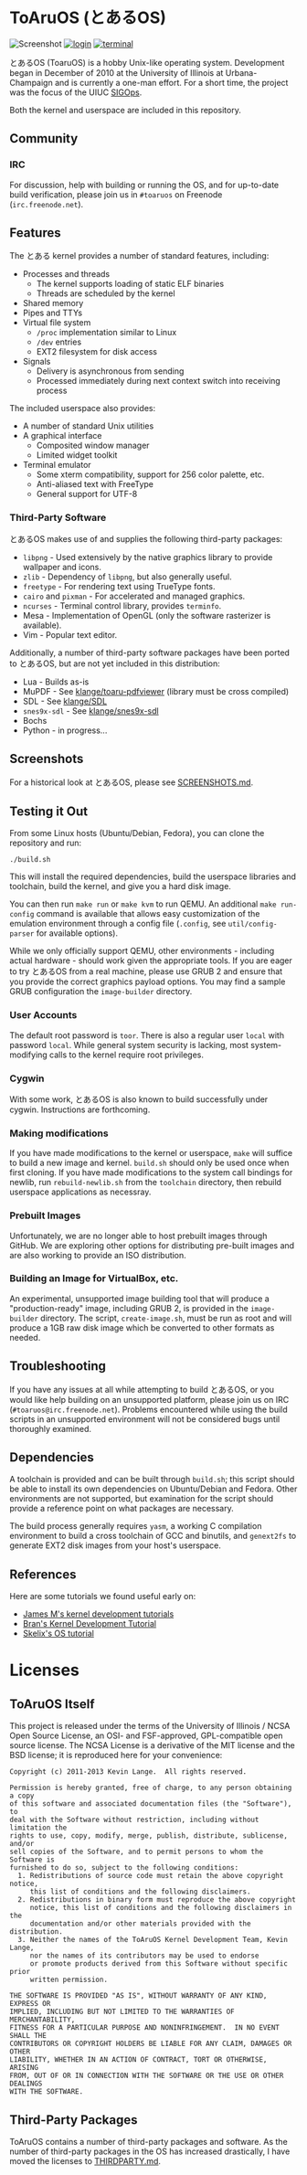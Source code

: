 # ToAruOS (とあるOS) #

![Screenshot](http://i.imgur.com/76EmahO.png)
[![login](http://i.imgur.com/GzbYtzGm.png)](http://i.imgur.com/GzbYtzG.png) [![terminal](http://i.imgur.com/XsxqLkwm.png)](http://i.imgur.com/XsxqLkw.png)

とあるOS (ToaruOS) is a hobby Unix-like operating system. Development began in December of 2010 at the University of Illinois at Urbana-Champaign and is currently a one-man effort. For a short time, the project was the focus of the UIUC [SIGOps](http://www.acm.uiuc.edu/sigops/).

Both the kernel and userspace are included in this repository.

## Community

### IRC ###

For discussion, help with building or running the OS, and for up-to-date build verification, please join us in `#toaruos` on Freenode (`irc.freenode.net`).

## Features ##

The とある kernel provides a number of standard features, including:

* Processes and threads
  * The kernel supports loading of static ELF binaries
  * Threads are scheduled by the kernel
* Shared memory
* Pipes and TTYs
* Virtual file system
  * `/proc` implementation similar to Linux
  * `/dev` entries
  * EXT2 filesystem for disk access
* Signals
  * Delivery is asynchronous from sending
  * Processed immediately during next context switch into receiving process

The included userspace also provides:

* A number of standard Unix utilities
* A graphical interface
  * Composited window manager
  * Limited widget toolkit
* Terminal emulator
  * Some xterm compatibility, support for 256 color palette, etc.
  * Anti-aliased text with FreeType
  * General support for UTF-8

### Third-Party Software ###

とあるOS makes use of and supplies the following third-party packages:

* `libpng` - Used extensively by the native graphics library to provide wallpaper and icons.
* `zlib` - Dependency of `libpng`, but also generally useful.
* `freetype` - For rendering text using TrueType fonts.
* `cairo` and `pixman` - For accelerated and managed graphics.
* `ncurses` - Terminal control library, provides `terminfo`.
* Mesa - Implementation of OpenGL (only the software rasterizer is available).
* Vim - Popular text editor.

Additionally, a number of third-party software packages have been ported to とあるOS, but are not yet included in this distribution:

* Lua - Builds as-is
* MuPDF - See [klange/toaru-pdfviewer](https://github.com/klange/toaru-pdfviewer) (library must be cross compiled)
* SDL - See [klange/SDL](https://github.com/klange/SDL)
* `snes9x-sdl` - See [klange/snes9x-sdl](https://github.com/klange/snes9x-sdl)
* Bochs
* Python - in progress...

## Screenshots ##

For a historical look at とあるOS, please see [SCREENSHOTS.md](SCREENSHOTS.md).

## Testing it Out ##
From some Linux hosts (Ubuntu/Debian, Fedora), you can clone the repository and run:

    ./build.sh

This will install the required dependencies, build the userspace libraries and toolchain, build the kernel, and give you a hard disk image.

You can then run `make run` or `make kvm` to run QEMU. An additional `make run-config` command is available that allows easy customization of the emulation environment through a config file (`.config`, see `util/config-parser` for available options).

While we only officially support QEMU, other environments - including actual hardware - should work given the appropriate tools. If you are eager to try とあるOS from a real machine, please use GRUB 2 and ensure that you provide the correct graphics payload options. You may find a sample GRUB configuration the `image-builder` directory.

### User Accounts ###
The default root password is `toor`. There is also a regular user `local` with password `local`. While general system security is lacking, most system-modifying calls to the kernel require root privileges.

### Cygwin ###
With some work, とあるOS is also known to build successfully under cygwin. Instructions are forthcoming.

### Making modifications
If you have made modifications to the kernel or userspace, `make` will suffice to build a new image and kernel. `build.sh` should only be used once when first cloning. If you have made modifications to the system call bindings for newlib, run `rebuild-newlib.sh` from the `toolchain` directory, then rebuild userspace applications as necessray.

### Prebuilt Images ###
Unfortunately, we are no longer able to host prebuilt images through GitHub. We are exploring other options for distributing pre-built images and are also working to provide an ISO distribution.

### Building an Image for VirtualBox, etc. ###
An experimental, unsupported image building tool that will produce a "production-ready" image, including GRUB 2, is provided in the `image-builder` directory. The script, `create-image.sh`, must be run as root and will produce a 1GB raw disk image which be converted to other formats as needed.

## Troubleshooting
If you have any issues at all while attempting to build とあるOS, or you would like help building on an unsupported platform, please join us on IRC (`#toaruos@irc.freenode.net`). Problems encountered while using the build scripts in an unsupported environment will not be considered bugs until thoroughly examined.

## Dependencies ##

A toolchain is provided and can be built through `build.sh`; this script should be able to install its own dependencies on Ubuntu/Debian and Fedora. Other environments are not supported, but examination for the script should provide a reference point on what packages are necessary.

The build process generally requires `yasm`, a working C compilation environment to build a cross toolchain of GCC and binutils, and `genext2fs` to generate EXT2 disk images from your host's userspace.

## References ##
Here are some tutorials we found useful early on:

* [James M's kernel development tutorials](http://www.jamesmolloy.co.uk/tutorial_html/index.html)
* [Bran's Kernel Development Tutorial](http://www.osdever.net/bkerndev/Docs/basickernel.htm)
* [Skelix's OS tutorial](http://skelix.net/skelixos/index_en.html)

# Licenses #

## ToAruOS Itself ##

This project is released under the terms of the University of Illinois / NCSA Open Source License, an OSI- and FSF-approved, GPL-compatible open source license. The NCSA License is a derivative of the MIT license and the BSD license; it is reproduced here for your convenience:

    Copyright (c) 2011-2013 Kevin Lange.  All rights reserved.

    Permission is hereby granted, free of charge, to any person obtaining a copy
    of this software and associated documentation files (the "Software"), to
    deal with the Software without restriction, including without limitation the
    rights to use, copy, modify, merge, publish, distribute, sublicense, and/or
    sell copies of the Software, and to permit persons to whom the Software is
    furnished to do so, subject to the following conditions:
      1. Redistributions of source code must retain the above copyright notice,
         this list of conditions and the following disclaimers.
      2. Redistributions in binary form must reproduce the above copyright
         notice, this list of conditions and the following disclaimers in the
         documentation and/or other materials provided with the distribution.
      3. Neither the names of the ToAruOS Kernel Development Team, Kevin Lange,
         nor the names of its contributors may be used to endorse
         or promote products derived from this Software without specific prior
         written permission.

    THE SOFTWARE IS PROVIDED "AS IS", WITHOUT WARRANTY OF ANY KIND, EXPRESS OR
    IMPLIED, INCLUDING BUT NOT LIMITED TO THE WARRANTIES OF MERCHANTABILITY,
    FITNESS FOR A PARTICULAR PURPOSE AND NONINFRINGEMENT.  IN NO EVENT SHALL THE
    CONTRIBUTORS OR COPYRIGHT HOLDERS BE LIABLE FOR ANY CLAIM, DAMAGES OR OTHER
    LIABILITY, WHETHER IN AN ACTION OF CONTRACT, TORT OR OTHERWISE, ARISING
    FROM, OUT OF OR IN CONNECTION WITH THE SOFTWARE OR THE USE OR OTHER DEALINGS
    WITH THE SOFTWARE.

## Third-Party Packages ##

ToAruOS contains a number of third-party packages and software. As the number of third-party packages in the OS has increased drastically, I have moved the licenses to [THIRDPARTY.md](THIRDPARTY.md).
